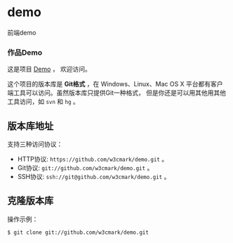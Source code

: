 demo
====

前端demo
### 作品Demo

这是项目 [Demo](https://github.com/w3cmark/demo.git) ，
欢迎访问。

这个项目的版本库是 **Git格式** ，在 Windows、Linux、Mac OS X
平台都有客户端工具可以访问。虽然版本库只提供Git一种格式，
但是你还是可以用其他用其他工具访问，如 ``svn`` 和 ``hg`` 。

## 版本库地址

支持三种访问协议：

* HTTP协议: `https://github.com/w3cmark/demo.git` 。
* Git协议: `git://github.com/w3cmark/demo.git` 。
* SSH协议: `ssh://git@github.com/w3cmark/demo.git` 。

## 克隆版本库

操作示例：

    $ git clone git://github.com/w3cmark/demo.git
